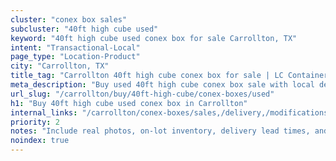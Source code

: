```yaml
---
cluster: "conex box sales"
subcluster: "40ft high cube used"
keyword: "40ft high cube used conex box for sale Carrollton, TX"
intent: "Transactional-Local"
page_type: "Location-Product"
city: "Carrollton, TX"
title_tag: "Carrollton 40ft high cube conex box for sale | LC Container"
meta_description: "Buy used 40ft high cube conex box sale with local delivery in Carrollton, TX. LC Container — local Since 2003. Request a fast quote today."
url_slug: "/carrollton/buy/40ft-high-cube/conex-boxes/used"
h1: "Buy 40ft high cube used conex box in Carrollton"
internal_links: "/carrollton/conex-boxes/sales,/delivery,/modifications"
priority: 2
notes: "Include real photos, on-lot inventory, delivery lead times, and financing info."
noindex: true
---
```


<!-- TODO: Add unique city/inventory copy, images, and internal links here. -->
